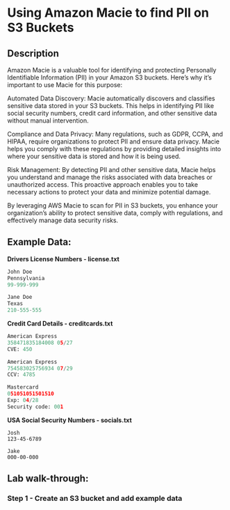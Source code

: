 <h1>Using Amazon Macie to find PII on S3 Buckets</h1>

<h2>Description</h2>

Amazon Macie is a valuable tool for identifying and protecting Personally Identifiable Information (PII) in your Amazon S3 buckets. Here’s why it’s important to use Macie for this purpose:

Automated Data Discovery: Macie automatically discovers and classifies sensitive data stored in your S3 buckets. This helps in identifying PII like social security numbers, credit card information, and other sensitive data without manual intervention.

Compliance and Data Privacy: Many regulations, such as GDPR, CCPA, and HIPAA, require organizations to protect PII and ensure data privacy. Macie helps you comply with these regulations by providing detailed insights into where your sensitive data is stored and how it is being used.

Risk Management: By detecting PII and other sensitive data, Macie helps you understand and manage the risks associated with data breaches or unauthorized access. This proactive approach enables you to take necessary actions to protect your data and minimize potential damage.

By leveraging AWS Macie to scan for PII in S3 buckets, you enhance your organization’s ability to protect sensitive data, comply with regulations, and effectively manage data security risks.
<br />
<h2>Example Data:</h2>

****************************************Drivers License Numbers - license.txt****************************************

```python
John Doe
Pennsylvania
99-999-999

Jane Doe
Texas
210-555-555
```

****************************************Credit Card Details - creditcards.txt****************************************
```python
American Express
358471835184008 05/27
CVE: 450

American Express
754583025756934 07/29
CCV: 4785

Mastercard
051051051501510
Exp: 04/28
Security code: 001
```

****************************************USA Social Security Numbers - socials.txt****************************************
```Victoria
Josh
123-45-6789

Jake
000-00-000
```
<h2>Lab walk-through:</h2>

<h3>Step 1 - Create an S3 bucket and add example data </h3> 
